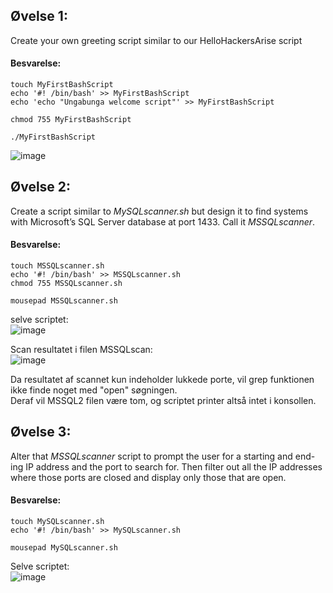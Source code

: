 ## Øvelse 1:
Create your own greeting script similar to our HelloHackersArise script

#### Besvarelse:
   
```shell
touch MyFirstBashScript
echo '#! /bin/bash' >> MyFirstBashScript
echo 'echo "Ungabunga welcome script"' >> MyFirstBashScript

chmod 755 MyFirstBashScript

./MyFirstBashScript
```
![image](https://user-images.githubusercontent.com/70659124/221920265-87abcff6-d996-44af-aba4-dc844ed08b28.png)


## Øvelse 2:
Create a script similar to *MySQLscanner.sh* but design it to find systems with
Microsoft’s SQL Server database at port 1433. Call it *MSSQLscanner*.

#### Besvarelse:
   
```shell
touch MSSQLscanner.sh
echo '#! /bin/bash' >> MSSQLscanner.sh
chmod 755 MSSQLscanner.sh

mousepad MSSQLscanner.sh
```
selve scriptet:  
![image](https://user-images.githubusercontent.com/70659124/221950775-5e0c41b6-24db-4df8-b936-d203560a382b.png)


Scan resultatet i filen MSSQLscan:  
![image](https://user-images.githubusercontent.com/70659124/221950081-7b785fc5-57fe-4b1f-9608-775c88ef6c6b.png)

Da resultatet af scannet kun indeholder lukkede porte, vil grep funktionen ikke finde noget med "open" søgningen.  
Deraf vil MSSQL2 filen være tom, og scriptet printer altså intet i konsollen.

## Øvelse 3:
Alter that *MSSQLscanner* script to prompt the user for a starting and end-
ing IP address and the port to search for. Then filter out all the IP addresses
where those ports are closed and display only those that are open.

#### Besvarelse:
   
```shell
touch MySQLscanner.sh
echo '#! /bin/bash' >> MySQLscanner.sh

mousepad MySQLscanner.sh
```
Selve scriptet:  
![image](https://user-images.githubusercontent.com/70659124/222367321-490eab37-23cf-492d-b269-71fe4f921067.png)






